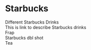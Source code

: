 # Starbucks
Different Starbucks Drinks <br>
This is link to describe Starbucks drinks <br>
Frap <br>
Starbucks dbl shot <br>
Tea
